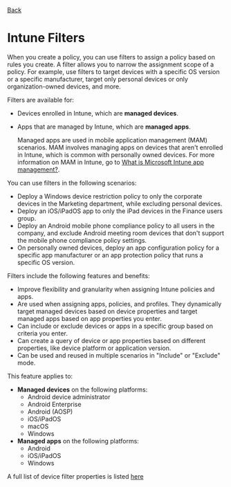 [Back](./README.md)
# Intune Filters

When you create a policy, you can use filters to assign a policy 
based on rules you create. A filter allows you to narrow the assignment 
scope of a policy. For example, use filters to target devices with a 
specific OS version or a specific manufacturer, target only personal 
devices or only organization-owned devices, and more.

Filters are available for:

- Devices enrolled in Intune, which are **managed devices**.
- Apps that are managed by Intune, which are **managed apps**.
    
    Managed apps are used in mobile application management (MAM) 
    scenarios. MAM involves managing apps on devices that aren't enrolled in
     Intune, which is common with personally owned devices. For more 
    information on MAM in Intune, go to [What is Microsoft Intune app management?](https://learn.microsoft.com/en-us/intune/intune-service/apps/app-management).
    

You can use filters in the following scenarios:

- Deploy a Windows device restriction policy to only the corporate
devices in the Marketing department, while excluding personal devices.
- Deploy an iOS/iPadOS app to only the iPad devices in the Finance users group.
- Deploy an Android mobile phone compliance policy to all users in the company, and exclude Android meeting room devices that don't support
the mobile phone compliance policy settings.
- On personally owned devices, deploy an app configuration policy for a specific app manufacturer or an app protection policy that runs a
specific OS version.

Filters include the following features and benefits:

- Improve flexibility and granularity when assigning Intune policies and apps.
- Are used when assigning apps, policies, and profiles. They
dynamically target managed devices based on device properties and target managed apps based on app properties you enter.
- Can include or exclude devices or apps in a specific group based on criteria you enter.
- Can create a query of device or app properties based on different properties, like device platform or application version.
- Can be used and reused in multiple scenarios in "Include" or "Exclude" mode.

This feature applies to:

- **Managed devices** on the following platforms:
    - Android device administrator
    - Android Enterprise
    - Android (AOSP)
    - iOS/iPadOS
    - macOS
    - Windows
- **Managed apps** on the following platforms:
    - Android
    - iOS/iPadOS
    - Windows

A full list of device filter properties is listed [here](https://learn.microsoft.com/en-us/intune/intune-service/fundamentals/filters-device-propertiesc)